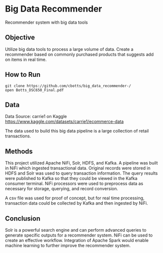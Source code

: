 # Big Data Recommender
 Recommender system with big data tools

 ## Objective 
 Utilize big data tools to process a large volume of data. Create a recommender based on commonly purchased products that suggests add on items in real time.

 ## How to Run 
 ```
git clone https://github.com/cbotts/big_data_recommender-/
open Botts_DSC650_Final.pdf
```

## Data 
Data Source: carrie1 on Kaggle 
https://www.kaggle.com/datasets/carrie1/ecommerce-data

The data used to build this big data pipeline is a large collection of retail transactions.

## Methods 
This project utilized Apache NiFi, Solr, HDFS, and Kafka. 
A pipeline was built in NiFi which ingested transactional data. Original records were stored in HDFS and Solr was used to query transaction information. The query results were published to Kafka so that they could be viewed in the Kafka consumer terminal. NiFi processors were used to preprocess data as necessary for storage, querying, and record conversion. 

A csv file was used for proof of concept, but for real time processing, transaction data could be collected by Kafka and then ingested by NiFi. 

## Conclusion 
Solr is a powerful search engine and can perform advanced queries to generate specific outputs for a recommender system. NiFi can be used to create an effective workflow. Integration of Apache Spark would enable machine learning to further improve the recommender system. 
